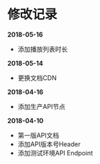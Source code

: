 # 修改记录

**2018-05-16**

* 添加播放列表时长

**2018-05-14**

* 更换文档CDN

**2018-04-16**

* 添加生产API节点

**2018-04-10**

* 第一版API文档
* 添加API版本号Header
* 添加测试环境API Endpoint
